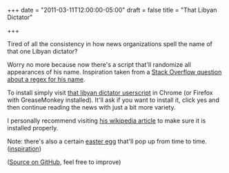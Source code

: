 +++
date = "2011-03-11T12:00:00-05:00"
draft = false
title = "That Libyan Dictator"

+++

Tired of all the consistency in how news organizations spell the name of that one Libyan dictator?

Worry no more because now there's a script that'll randomize all appearances of his name.  Inspiration taken from a [Stack Overflow question about a regex for his name](http://stackoverflow.com/questions/5365283/regular-expression-to-search-for-gadaffi).

To install simply visit [that libyan dictator userscript](https://gist.github.com/raw/879641/f0f5fd5abe429ccda27232925f6be033f5ba1385/that_libyan_dictator.user.js) in Chrome (or Firefox with GreaseMonkey installed).  It'll ask if you want to install it, click yes and then continue reading the news with just a bit more variety.

I personally recommend visiting [his wikipedia article](http://en.wikipedia.org/wiki/Muammar_Gaddafi) to make sure it is installed properly.

Note: there's also a certain [easter egg](https://skitch.com/mikejs/ri386/cnn.com-breaking-news-u.s-world-weather-entertainment-and-video-news) that'll pop up from time to time.  ([inspiration](http://nymag.com/daily/intel/2011/03/its_time_to_play_sheen_beck_or.html))


([Source on GitHub](https://gist.github.com/879641), feel free to improve)

